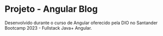 # Projeto - Angular Blog

Desenvolvido durante o curso de Angular oferecido pela DIO no Santander Bootcamp 2023 - Fullstack Java+ Angular.

